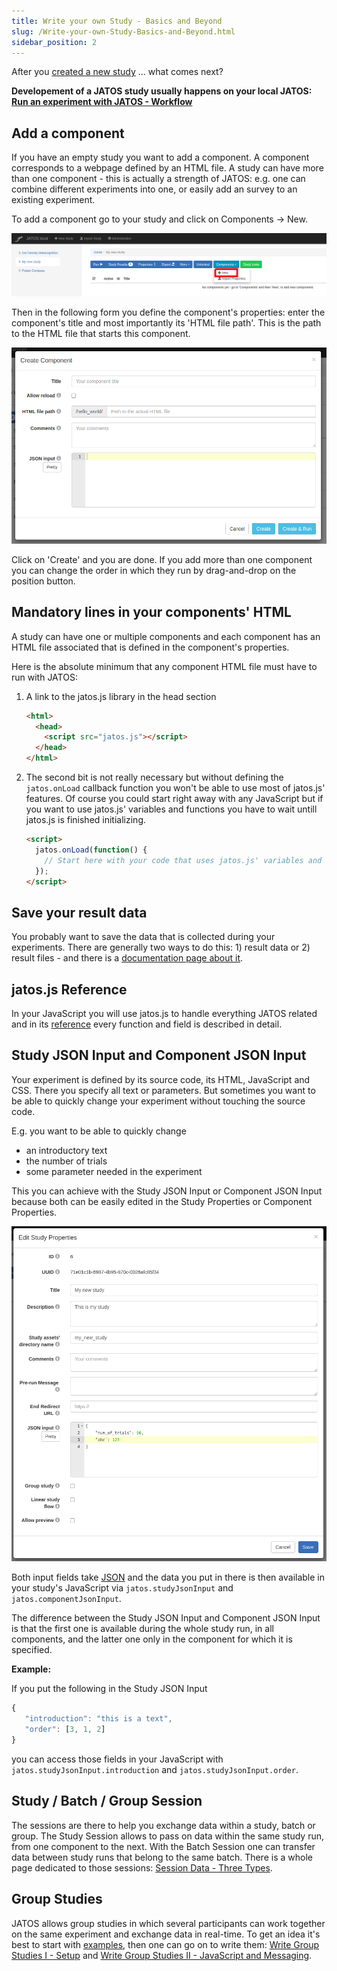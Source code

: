 ```yaml
---
title: Write your own Study - Basics and Beyond
slug: /Write-your-own-Study-Basics-and-Beyond.html
sidebar_position: 2
---
```


After you [created a new study](Create-a-new-study.html) ... what comes next?

**Developement of a JATOS study usually happens on your local JATOS: [Run an experiment with JATOS - Workflow](Run-an-experiment-with-JATOS-Workflow.html)**


## Add a component

If you have an empty study you want to add a component. A component corresponds to a webpage defined by an HTML file. A study can have more than one component - this is actually a strength of JATOS: e.g. one can combine different experiments into one, or easily add an survey to an existing experiment.

To add a component go to your study and click on Components -> New.

![New Component](/img/Screenshot_new-component_371.png)

Then in the following form you define the component's properties: enter the component's title and most importantly its 'HTML file path'. This is the path to the HTML file that starts this component.

![New Component](/img/Screenshot_new-component-properites.png)

Click on 'Create' and you are done. If you add more than one component you can change the order in which they run by drag-and-drop on the position button.


## Mandatory lines in your components' HTML

A study can have one or multiple components and each component has an HTML file associated that is defined in the component's properties.

Here is the absolute minimum that any component HTML file must have to run with JATOS:

1. A link to the jatos.js library in the head section

   ~~~ html
   <html>
     <head>
       <script src="jatos.js"></script>
     </head>
   </html>   
   ~~~

1. The second bit is not really necessary but without defining the `jatos.onLoad` callback function you won't be able to use most of jatos.js' features. Of course you could start right away with any JavaScript but if you want to use jatos.js' variables and functions you have to wait untill jatos.js is finished initializing.

   ~~~ html
   <script>
     jatos.onLoad(function() {
       // Start here with your code that uses jatos.js' variables and functions
     });
   </script>   
   ~~~


## Save your result data

You probably want to save the data that is collected during your experiments. There are generally two ways to do this: 1) result data or 2) result files - and there is a [documentation page about it](Submit-and-upload-data-to-the-server.html).


## jatos.js Reference

In your JavaScript you will use jatos.js to handle everything JATOS related and in its [reference](jatos.js-Reference.html) every function and field is described in detail.


## Study JSON Input and Component JSON Input

Your experiment is defined by its source code, its HTML, JavaScript and CSS. There you specify all text or parameters. But sometimes you want to be able to quickly change your experiment without touching the source code.

E.g. you want to be able to quickly change
* an introductory text
* the number of trials
* some parameter needed in the experiment

This you can achieve with the Study JSON Input or Component JSON Input because both can be easily edited in the Study Properties or Component Properties.

![Study Properties / JSON input](/img/Screenshot_studyJsonInput_371.png)

Both input fields take [JSON](https://www.w3schools.com/whatis/whatis_json.asp) and the data you put in there is then available in your study's JavaScript via `jatos.studyJsonInput` and `jatos.componentJsonInput`.

The difference between the Study JSON Input and Component JSON Input is that the first one is available during the whole study run, in all components, and the latter one only in the component for which it is specified.

**Example:**

If you put the following in the Study JSON Input

```javascript
{
   "introduction": "this is a text",
   "order": [3, 1, 2]
}
```

you can access those fields in your JavaScript with `jatos.studyJsonInput.introduction` and `jatos.studyJsonInput.order`.


## Study / Batch / Group Session

The sessions are there to help you exchange data within a study, batch or group. The Study Session allows to pass on data within the same study run, from one component to the next. With the Batch Session one can transfer data between study runs that belong to the same batch. There is a whole page dedicated to those sessions: [Session Data - Three Types](/Session-Data-Three-Types.html).


## Group Studies

JATOS allows group studies in which several participants can work together on the same experiment and exchange data in real-time.
To get an idea it's best to start with [examples](Example-Group-Studies.html), then one can go on to write them: [Write Group Studies I - Setup](Write-Group-Studies-I-Setup.html) and [Write Group Studies II - JavaScript and Messaging](Write-Group-Studies-II-JavaScript-and-Messaging.html).
